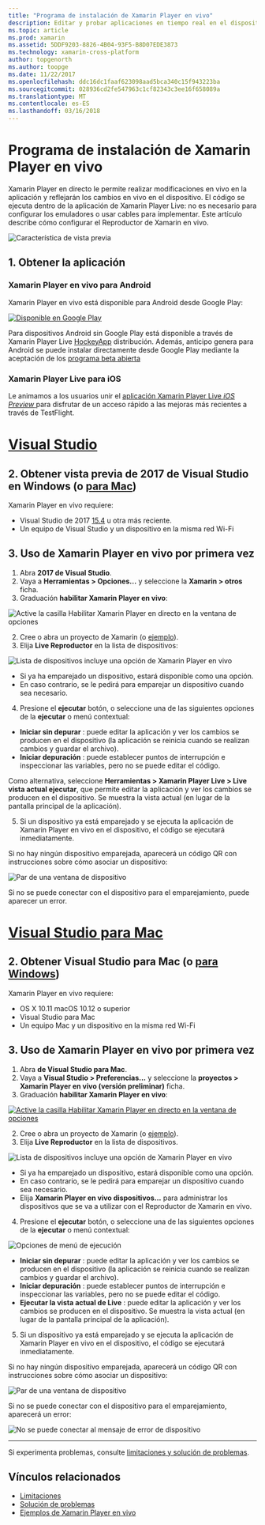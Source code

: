 ```yaml
---
title: "Programa de instalación de Xamarin Player en vivo"
description: Editar y probar aplicaciones en tiempo real en el dispositivo iOS o Android
ms.topic: article
ms.prod: xamarin
ms.assetid: 5DDF9203-8826-4B04-93F5-B8D07EDE3873
ms.technology: xamarin-cross-platform
author: topgenorth
ms.author: toopge
ms.date: 11/22/2017
ms.openlocfilehash: ddc16dc1faaf623098aad5bca340c15f943223ba
ms.sourcegitcommit: 028936cd2fe547963c1cf82343c3ee16f658089a
ms.translationtype: MT
ms.contentlocale: es-ES
ms.lasthandoff: 03/16/2018
---
```

# <a name="xamarin-live-player-setup"></a>Programa de instalación de Xamarin Player en vivo

Xamarin Player en directo le permite realizar modificaciones en vivo en la aplicación y reflejarán los cambios en vivo en el dispositivo. El código se ejecuta dentro de la aplicación de Xamarin Player Live: no es necesario para configurar los emuladores o usar cables para implementar. Este artículo describe cómo configurar el Reproductor de Xamarin en vivo.

![Característica de vista previa](~/media/shared/preview.png)

## <a name="1-get-the-app"></a>1. Obtener la aplicación

### <a name="xamarin-live-player-for-android"></a>Xamarin Player en vivo para Android
Xamarin Player en vivo está disponible para Android desde Google Play:

[ ![Disponible en Google Play](install-images/google-play-badge.png)](https://play.google.com/store/apps/details?id=com.xamarin.live)

Para dispositivos Android sin Google Play está disponible a través de Xamarin Player Live [HockeyApp](https://aka.ms/xlp-hockeyapp) distribución. Además, anticipo genera para Android se puede instalar directamente desde Google Play mediante la aceptación de los [programa beta abierta](https://play.google.com/apps/testing/com.xamarin.live)

### <a name="xamarin-live-player-for-ios"></a>Xamarin Player Live para iOS
Le animamos a los usuarios unir el [aplicación Xamarin Player Live _iOS Preview_ ](https://aka.ms/liveplayeralpha) para disfrutar de un acceso rápido a las mejoras más recientes a través de TestFlight.


# <a name="visual-studiotabvswin"></a>[Visual Studio](#tab/vswin)

## <a name="2-get-visual-studio-2017-preview-on-windows-or-for-mactabsvsmac"></a>2. Obtener vista previa de 2017 de Visual Studio en Windows (o [para Mac](?tabs=vsmac))

Xamarin Player en vivo requiere:

- Visual Studio de 2017 [15.4](https://developer.xamarin.com/recipes/cross-platform/ide/change_updates_channel/#visualstudio2017) u otra más reciente.
- Un equipo de Visual Studio y un dispositivo en la misma red Wi-Fi

## <a name="3-using-xamarin-live-player-for-the-first-time"></a>3. Uso de Xamarin Player en vivo por primera vez

1. Abra **2017 de Visual Studio**.
2. Vaya a **Herramientas > Opciones...**  y seleccione la **Xamarin > otros** ficha.
3. Graduación **habilitar Xamarin Player en vivo**:

  ![Active la casilla Habilitar Xamarin Player en directo en la ventana de opciones](install-images/vs2017-options.png)

2. Cree o abra un proyecto de Xamarin (o [ejemplo](~/tools/live-player/samples.md)).
3. Elija **Live Reproductor** en la lista de dispositivos:

  ![Lista de dispositivos incluye una opción de Xamarin Player en vivo](install-images/devices-empty-windows.png)

  * Si ya ha emparejado un dispositivo, estará disponible como una opción.
  * En caso contrario, se le pedirá para emparejar un dispositivo cuando sea necesario.
4. Presione el **ejecutar** botón, o seleccione una de las siguientes opciones de la **ejecutar** o menú contextual:

  - **Iniciar sin depurar** : puede editar la aplicación y ver los cambios se producen en el dispositivo (la aplicación se reinicia cuando se realizan cambios y guardar el archivo).
  - **Iniciar depuración** : puede establecer puntos de interrupción e inspeccionar las variables, pero no se puede editar el código.

  Como alternativa, seleccione **Herramientas > Xamarin Player Live > Live vista actual ejecutar**, que permite editar la aplicación y ver los cambios se producen en el dispositivo. Se muestra la vista actual (en lugar de la pantalla principal de la aplicación).

5. Si un dispositivo ya está emparejado y se ejecuta la aplicación de Xamarin Player en vivo en el dispositivo, el código se ejecutará inmediatamente.

  Si no hay ningún dispositivo emparejada, aparecerá un código QR con instrucciones sobre cómo asociar un dispositivo:

  ![Par de una ventana de dispositivo](install-images/manage-empty-windows.png)

  Si no se puede conectar con el dispositivo para el emparejamiento, puede aparecer un error.

# <a name="visual-studio-for-mactabvsmac"></a>[Visual Studio para Mac](#tab/vsmac)

## <a name="2-get-visual-studio-for-mac-or-for-windowstabsvswin"></a>2. Obtener Visual Studio para Mac (o [para Windows](?tabs=vswin))

Xamarin Player en vivo requiere:

- OS X 10.11 macOS 10.12 o superior
- Visual Studio para Mac
- Un equipo Mac y un dispositivo en la misma red Wi-Fi

## <a name="3-using-xamarin-live-player-for-the-first-time"></a>3. Uso de Xamarin Player en vivo por primera vez

1. Abra **de Visual Studio para Mac**.
2. Vaya a **Visual Studio > Preferencias...**  y seleccione la **proyectos > Xamarin Player en vivo (versión preliminar)** ficha.
3. Graduación **habilitar Xamarin Player en vivo**:

  [![Active la casilla Habilitar Xamarin Player en directo en la ventana de opciones](install-images/vsmac-options-sml.png)](install-images/vsmac-options.png#lightbox)

2. Cree o abra un proyecto de Xamarin (o [ejemplo](~/tools/live-player/samples.md)).
3. Elija **Live Reproductor** en la lista de dispositivos.

  ![Lista de dispositivos incluye una opción de Xamarin Player en vivo](install-images/devices.png)

  * Si ya ha emparejado un dispositivo, estará disponible como una opción.
  * En caso contrario, se le pedirá para emparejar un dispositivo cuando sea necesario.
  * Elija **Xamarin Player en vivo dispositivos...**  para administrar los dispositivos que se va a utilizar con el Reproductor de Xamarin en vivo.

4. Presione el **ejecutar** botón, o seleccione una de las siguientes opciones de la **ejecutar** o menú contextual:

  ![Opciones de menú de ejecución](install-images/run-menu.png)

  - **Iniciar sin depurar** : puede editar la aplicación y ver los cambios se producen en el dispositivo (la aplicación se reinicia cuando se realizan cambios y guardar el archivo).
  - **Iniciar depuración** : puede establecer puntos de interrupción e inspeccionar las variables, pero no se puede editar el código.
  - **Ejecutar la vista actual de Live** : puede editar la aplicación y ver los cambios se producen en el dispositivo. Se muestra la vista actual (en lugar de la pantalla principal de la aplicación).

5. Si un dispositivo ya está emparejado y se ejecuta la aplicación de Xamarin Player en vivo en el dispositivo, el código se ejecutará inmediatamente.

  Si no hay ningún dispositivo emparejada, aparecerá un código QR con instrucciones sobre cómo asociar un dispositivo:

  ![Par de una ventana de dispositivo](install-images/manage-empty.png)

  Si no se puede conectar con el dispositivo para el emparejamiento, aparecerá un error:

  ![No se puede conectar al mensaje de error de dispositivo](install-images/error-cannot-connect.png)


-----

Si experimenta problemas, consulte [limitaciones y solución de problemas](~/tools/live-player/troubleshooting.md).


## <a name="related-links"></a>Vínculos relacionados

- [Limitaciones](~/tools/live-player/limitations.md)
- [Solución de problemas](~/tools/live-player/troubleshooting.md)
- [Ejemplos de Xamarin Player en vivo](~/tools/livehttps://developer.xamarin.com/samples.md)
